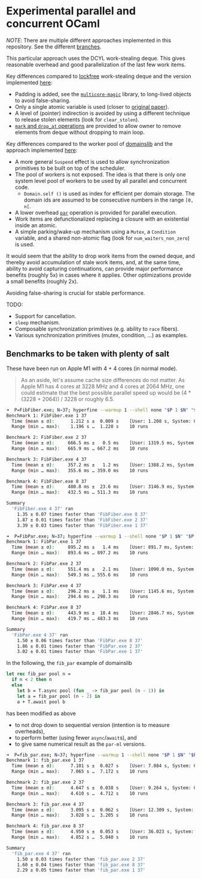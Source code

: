 # Experimental parallel and concurrent OCaml

_*NOTE*_: There are multiple different approaches implemented in this
repository. See the different
[branches](https://github.com/polytypic/par-ml/branches/all).

This particular approach uses the DCYL work-stealing deque. This gives
reasonable overhead and good parallelization of the last few work items.

Key differences compared to
[lockfree](https://github.com/ocaml-multicore/lockfree) work-stealing deque and
the version implemented [here](src/main/DCYL.ml):

- Padding is added, see the
  [`multicore-magic`](https://github.com/polytypic/multicore-magic) library, to
  long-lived objects to avoid false-sharing.
- Only a single atomic variable is used (closer to
  [original paper](https://www.semanticscholar.org/paper/Dynamic-circular-work-stealing-deque-Chase-Lev/f856a996e7aec0ea6db55e9247a00a01cb695090)).
- A level of (pointer) indirection is avoided by using a different technique to
  release stolen elements (look for `clear_stolen`).
- [`mark` and `drop_at` operations](src/main/DCYL.mli) are provided to allow
  owner to remove elements from deque without dropping to main loop.

Key differences compared to the worker pool of
[domainslib](https://github.com/ocaml-multicore/domainslib) and the approach
implemented [here](src/main/Par.ml):

- A more general `Suspend` effect is used to allow synchronization primitives to
  be built on top of the scheduler.
- The pool of workers is not exposed. The idea is that there is only one system
  level pool of workers to be used by all parallel and concurrent code.
  - `Domain.self ()` is used as index for efficient per domain storage. The
    domain ids are assumed to be consecutive numbers in the range `[0, n[`.
- A lower overhead [`par`](src/main/Par.mli) operation is provided for parallel
  execution.
- Work items are defunctionalized replacing a closure with an existential inside
  an atomic.
- A simple parking/wake-up mechanism using a `Mutex`, a `Condition` variable,
  and a shared non-atomic flag (look for `num_waiters_non_zero`) is used.

It would seem that the ability to drop work items from the owned deque, and
thereby avoid accumulation of stale work items, and, at the same time, ability
to avoid capturing continuations, can provide major performance benefits
(roughly 5x) in cases where it applies. Other optimizations provide a small
benefits (roughly 2x).

Avoiding false-sharing is crucial for stable performance.

TODO:

- Support for cancellation.
- `sleep` mechanism.
- Composable synchronization primitives (e.g. ability to `race` fibers).
- Various synchronization primitives (mutex, condition, ...) as examples.

## Benchmarks to be taken with plenty of salt

These have been run on Apple M1 with 4 + 4 cores (in normal mode).

> As an aside, let's assume cache size differences do not matter. As Apple M1
> has 4 cores at 3228 MHz and 4 cores at 2064 MHz, one could estimate that the
> best possible parallel speed up would be (4 \* (3228 + 2064)) / 3228 or
> roughly 6.5.

```sh
➜  P=FibFiber.exe; N=37; hyperfine --warmup 1 --shell none "$P 1 $N" "$P 2 $N" "$P 4 $N" "$P 8 $N"
Benchmark 1: FibFiber.exe 1 37
  Time (mean ± σ):      1.212 s ±  0.009 s    [User: 1.208 s, System: 0.004 s]
  Range (min … max):    1.196 s …  1.220 s    10 runs

Benchmark 2: FibFiber.exe 2 37
  Time (mean ± σ):     666.5 ms ±   0.5 ms    [User: 1319.5 ms, System: 3.9 ms]
  Range (min … max):   665.9 ms … 667.2 ms    10 runs

Benchmark 3: FibFiber.exe 4 37
  Time (mean ± σ):     357.2 ms ±   1.2 ms    [User: 1388.2 ms, System: 7.3 ms]
  Range (min … max):   355.6 ms … 359.0 ms    10 runs

Benchmark 4: FibFiber.exe 8 37
  Time (mean ± σ):     480.8 ms ±  23.6 ms    [User: 3146.9 ms, System: 81.0 ms]
  Range (min … max):   432.5 ms … 511.3 ms    10 runs

Summary
  'FibFiber.exe 4 37' ran
    1.35 ± 0.07 times faster than 'FibFiber.exe 8 37'
    1.87 ± 0.01 times faster than 'FibFiber.exe 2 37'
    3.39 ± 0.03 times faster than 'FibFiber.exe 1 37'
```

```sh
➜  P=FibPar.exe; N=37; hyperfine --warmup 1 --shell none "$P 1 $N" "$P 2 $N" "$P 4 $N" "$P 8 $N"
Benchmark 1: FibPar.exe 1 37
  Time (mean ± σ):     895.2 ms ±   1.4 ms    [User: 891.7 ms, System: 2.9 ms]
  Range (min … max):   893.6 ms … 897.2 ms    10 runs

Benchmark 2: FibPar.exe 2 37
  Time (mean ± σ):     551.4 ms ±   2.1 ms    [User: 1090.0 ms, System: 3.5 ms]
  Range (min … max):   549.3 ms … 555.6 ms    10 runs

Benchmark 3: FibPar.exe 4 37
  Time (mean ± σ):     296.2 ms ±   1.1 ms    [User: 1145.6 ms, System: 7.4 ms]
  Range (min … max):   294.6 ms … 298.3 ms    10 runs

Benchmark 4: FibPar.exe 8 37
  Time (mean ± σ):     443.9 ms ±  18.4 ms    [User: 2846.7 ms, System: 89.2 ms]
  Range (min … max):   419.7 ms … 483.3 ms    10 runs

Summary
  'FibPar.exe 4 37' ran
    1.50 ± 0.06 times faster than 'FibPar.exe 8 37'
    1.86 ± 0.01 times faster than 'FibPar.exe 2 37'
    3.02 ± 0.01 times faster than 'FibPar.exe 1 37'
```

In the following, the `fib_par` example of domainslib

```ocaml
let rec fib_par pool n =
  if n < 2 then n
  else
    let b = T.async pool (fun _ -> fib_par pool (n - 1)) in
    let a = fib_par pool (n - 2) in
    a + T.await pool b
```

has been modified as above

- to not drop down to sequential version (intention is to measure overheads),
- to perform better (using fewer `async`/`await`s), and
- to give same numerical result as the `par-ml` versions.

```sh
➜  P=fib_par.exe; N=37; hyperfine --warmup 1 --shell none "$P 1 $N" "$P 2 $N" "$P 4 $N" "$P 8 $N"
Benchmark 1: fib_par.exe 1 37
  Time (mean ± σ):      7.101 s ±  0.027 s    [User: 7.084 s, System: 0.017 s]
  Range (min … max):    7.065 s …  7.172 s    10 runs

Benchmark 2: fib_par.exe 2 37
  Time (mean ± σ):      4.647 s ±  0.038 s    [User: 9.264 s, System: 0.016 s]
  Range (min … max):    4.610 s …  4.712 s    10 runs

Benchmark 3: fib_par.exe 4 37
  Time (mean ± σ):      3.095 s ±  0.062 s    [User: 12.309 s, System: 0.018 s]
  Range (min … max):    3.028 s …  3.205 s    10 runs

Benchmark 4: fib_par.exe 8 37
  Time (mean ± σ):      4.950 s ±  0.053 s    [User: 36.023 s, System: 0.269 s]
  Range (min … max):    4.852 s …  5.040 s    10 runs

Summary
  'fib_par.exe 4 37' ran
    1.50 ± 0.03 times faster than 'fib_par.exe 2 37'
    1.60 ± 0.04 times faster than 'fib_par.exe 8 37'
    2.29 ± 0.05 times faster than 'fib_par.exe 1 37'
```
